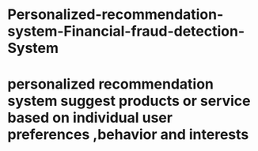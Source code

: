 # Personalized-recommendation-system-Financial-fraud-detection-System
# personalized recommendation system suggest products or service based on individual user preferences ,behavior and interests 
